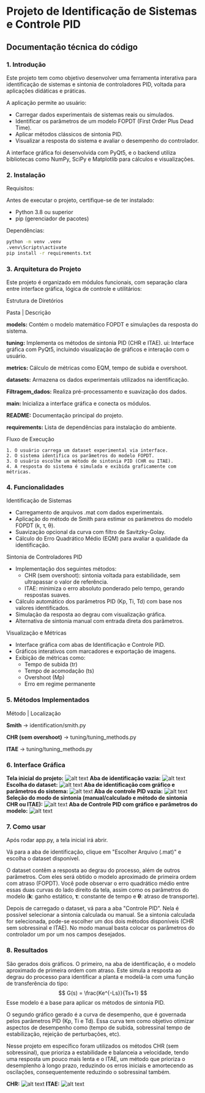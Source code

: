 # Projeto de Identificação de Sistemas e Controle PID
###

## Documentação técnica do código

### 1. Introdução

Este projeto tem como objetivo desenvolver uma ferramenta interativa para identificação de sistemas e sintonia de controladores PID, voltada para aplicações didáticas e práticas.

A aplicação permite ao usuário:
- Carregar dados experimentais de sistemas reais ou simulados.
- Identificar os parâmetros de um modelo FOPDT (First Order Plus Dead Time).
- Aplicar métodos clássicos de sintonia PID.
- Visualizar a resposta do sistema e avaliar o desempenho do controlador.

A interface gráfica foi desenvolvida com PyQt5, e o backend utiliza bibliotecas como NumPy, SciPy e Matplotlib para cálculos e visualizações.

### 2. Instalação

Requisitos:

Antes de executar o projeto, certifique-se de ter instalado:

- Python 3.8 ou superior
- pip (gerenciador de pacotes)

Dependências:

```bash
python -m venv .venv
.venv\Scripts\activate
pip install -r requirements.txt
```

### 3. Arquitetura do Projeto

Este projeto é organizado em módulos funcionais, com separação clara entre interface gráfica, lógica de controle e utilitários:

Estrutura de Diretórios

Pasta | Descrição

**models:** Contém o modelo matemático FOPDT e simulações da resposta do sistema.

**tuning:** Implementa os métodos de sintonia PID (CHR e ITAE). 
ui: Interface gráfica com PyQt5, incluindo visualização de gráficos e interação com o usuário.

**metrics:** Cálculo de métricas como EQM, tempo de subida e overshoot.

**datasets:** Armazena os dados experimentais utilizados na identificação.

**Filtragem_dados:** Realiza pré-processamento e suavização dos dados.

**main:** Inicializa a interface gráfica e conecta os módulos.

**README:** Documentação principal do projeto.

**requirements:** Lista de dependências para instalação do ambiente.

Fluxo de Execução

    1. O usuário carrega um dataset experimental via interface.
    2. O sistema identifica os parâmetros do modelo FOPDT.
    3. O usuário escolhe um método de sintonia PID (CHR ou ITAE).
    4. A resposta do sistema é simulada e exibida graficamente com métricas.

### 4. Funcionalidades
Identificação de Sistemas
- Carregamento de arquivos .mat com dados experimentais.
- Aplicação do método de Smith para estimar os parâmetros do modelo FOPDT (k, τ, θ).
- Suavização opcional da curva com filtro de Savitzky-Golay.
- Cálculo do Erro Quadrático Médio (EQM) para avaliar a qualidade da identificação.

Sintonia de Controladores PID
- Implementação dos seguintes métodos:
  - CHR (sem overshoot): sintonia voltada para estabilidade, sem ultrapassar o valor de referência.
  - ITAE: minimiza o erro absoluto ponderado pelo tempo, gerando respostas suaves.
- Cálculo automático dos parâmetros PID (Kp, Ti, Td) com base nos valores identificados.
- Simulação da resposta ao degrau com visualização gráfica.
- Alternativa de sintonia manual com entrada direta dos parâmetros.

Visualização e Métricas
- Interface gráfica com abas de Identificação e Controle PID.
- Gráficos interativos com marcadores e exportação de imagens.
- Exibição de métricas como:
  - Tempo de subida (tr)
  - Tempo de acomodação (ts)
  - Overshoot (Mp)
  - Erro em regime permanente


### 5. Métodos Implementados

Método | Localização

**Smith** -> identification/smith.py

**CHR (sem overshoot)** -> tuning/tuning_methods.py

**ITAE** -> tuning/tuning_methods.py

### 6. Interface Gráfica
**Tela inicial do projeto:**
![alt text](images/passo1.png)
**Aba de identificação vazia:**
![alt text](images/passo2.png)
**Escolha do dataset:**
![alt text](images/passo3.png)
**Aba de identificação com gráfico e parâmetros do sistema:**
![alt text](images/passo4.png)
**Aba de controle PID vazia:**
![alt text](images/passo5.png)
**Seleção do modo de sintonia (manual/calculado e método de sintonia CHR ou ITAE):**
![alt text](images/passo6.png)
**Aba de Controle PID com gráfico e parâmetros do modelo:**
![alt text](images/passo7.png)

### 7. Como usar
Após rodar app.py, a tela inicial irá abrir.

Vá para a aba de identificação, clique em "Escolher Arquivo (.mat)" e escolha o dataset disponível.

O dataset contêm a resposta ao degrau do processo, além de outros parâmetros. Com eles será obtido o modelo aproximado de primeira ordem com atraso (FOPDT). Você pode observar o erro quadrático médio entre essas duas curvas do lado direito da tela, assim como os parâmetros do modelo (**k**: ganho estático, **τ**: constante de tempo e **θ**: atraso de transporte).

Depois de carregado o dataset, vá para a aba "Controle PID". Nela é possível selecionar a sintonia calculada ou manual. Se a sintonia calculada for selecionada, pode-se escolher um dos dois métodos disponíveis (CHR sem sobressinal e ITAE). No modo manual basta colocar os parâmetros do controlador um por um nos campos desejados.

### 8. Resultados
São gerados dois gráficos. O primeiro, na aba de identificação, é o modelo aproximado de primeira ordem com atraso. Este simula a resposta ao degrau do processo para identificar a planta e modelá-la com uma função de transferência do tipo:
$$
G(s) = \frac{Ke^{-Ls}}{Ts+1}
$$
Esse modelo é a base para aplicar os métodos de sintonia PID.

O segundo gráfico gerado é a curva de desempenho, que é governada pelos parâmetros PID (Kp, Ti e Td). Essa curva tem como objetivo otimizar aspectos de desempenho como (tempo de subida, sobressinal tempo de estabilização, rejeição de perturbações, etc).

Nesse projeto em específico foram utilizados os métodos CHR (sem sobressinal), que prioriza a estabilidade e balanceia a velocidade, tendo uma resposta um pouco mais lenta e o ITAE, um método que prioriza o desemplenho à longo prazo, reduzindo os erros iniciais e amortecendo as oscilações, consequentemente reduzindo o sobressinal também.

**CHR:**
![alt text](images/Curva_CHR.png)
**ITAE:**
![alt text](images/Curva_ITAE.png)
